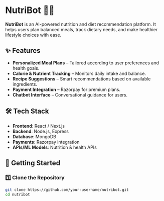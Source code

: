 # NutriBot 🍏🤖  

**NutriBot** is an AI-powered nutrition and diet recommendation platform. It helps users plan balanced meals, track dietary needs, and make healthier lifestyle choices with ease.  

## ✨ Features  
- **Personalized Meal Plans** – Tailored according to user preferences and health goals.  
- **Calorie & Nutrient Tracking** – Monitors daily intake and balance.  
- **Recipe Suggestions** – Smart recommendations based on available ingredients.  
- **Payment Integration** – Razorpay for premium plans.  
- **Chatbot Interface** – Conversational guidance for users.  

## 🛠️ Tech Stack  
- **Frontend**: React / Next.js  
- **Backend**: Node.js, Express  
- **Database**: MongoDB  
- **Payments**: Razorpay integration  
- **APIs/ML Models**: Nutrition & health APIs  

## 🚀 Getting Started  

### 1️⃣ Clone the Repository  
```bash
git clone https://github.com/your-username/nutribot.git
cd nutribot
